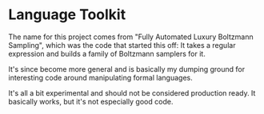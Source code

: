 # Language Toolkit

The name for this project comes from "Fully Automated Luxury Boltzmann
Sampling", which was the code that started this off: It takes a regular
expression and builds a family of Boltzmann samplers for it.

It's since become more general and is basically my dumping ground for
interesting code around manipulating formal languages.

It's all a bit experimental and should not be considered production ready.
It basically works, but it's not especially good code.

